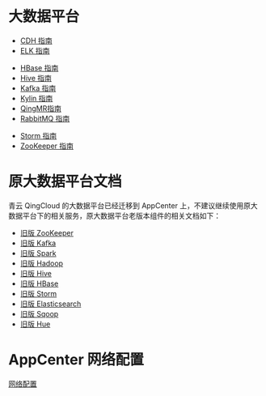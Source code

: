 ---
---

# 大数据平台

*   [CDH 指南](CDH)
*   [ELK 指南](elk)
<!-- *   [Elasticsearch 指南](elk) -->
<!-- *   [Hadoop 指南](QingMR/README.html) -->
*   [HBase 指南](hbase/README.html)
*   [Hive 指南](QingMR/README.html)
*   [Kafka 指南](kafka/README.html)
*   [Kylin 指南](QingMR/README.html)
*   [QingMR指南](QingMR/README.html)
*   [RabbitMQ 指南](rabbitmq/README.html)
<!-- *   [Spark 指南](QingMR/README.html) -->
*   [Storm 指南](storm/README.html) 
*   [ZooKeeper 指南](zk/README.html) 

# 原大数据平台文档

青云 QingCloud 的大数据平台已经迁移到 AppCenter 上，不建议继续使用原大数据平台下的相关服务，原大数据平台老版本组件的相关文档如下：

*   [旧版 ZooKeeper](zookeeper.html)
*   [旧版 Kafka](queue.html#kafka)
*   [旧版 Spark](spark.html)
*   [旧版 Hadoop](hadoop.html)
*   [旧版 Hive](hive.html)
*   [旧版 HBase](hbase.html)
*   [旧版 Storm](storm.html)
*   [旧版 Elasticsearch](elasticsearch.html)
*   [旧版 Sqoop](sqoop.html)
*   [旧版 Hue](hue.html)


# AppCenter 网络配置

[网络配置](../network/appcenter_network_config/index.html)


